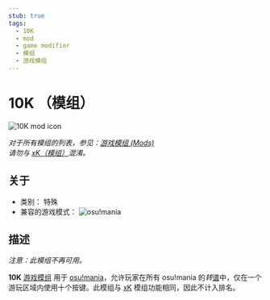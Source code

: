 ```yaml
---
stub: true
tags:
  - 10K
  - mod
  - game modifier
  - 模组
  - 游戏模组
---
```


# 10K （模组）

![10K mod icon](/wiki/shared/mods/10K.png "10K mod icon")

*对于所有模组的列表，参见：[游戏模组 (Mods)](/wiki/Game_modifier)*\
*请勿与 [xK（模组）](/wiki/Game_modifier/xK)混淆。*

## 关于

- 类别： 特殊
- 兼容的游戏模式： ![][osu!mania]

## 描述

*注意：此模组不再可用。*

**10K** [游戏模组](/wiki/Game_modifier) 用于 [osu!mania](/wiki/Game_mode/osu!mania)，允许玩家在所有 osu!mania 的*转*[谱](/wiki/Beatmap)中，仅在一个游玩区域内使用十个按键。此模组与 [xK](/wiki/Game_modifier/xK) 模组功能相同，因此不计入排名。

[osu!mania]: /wiki/shared/mode/mania.png "osu!mania"
